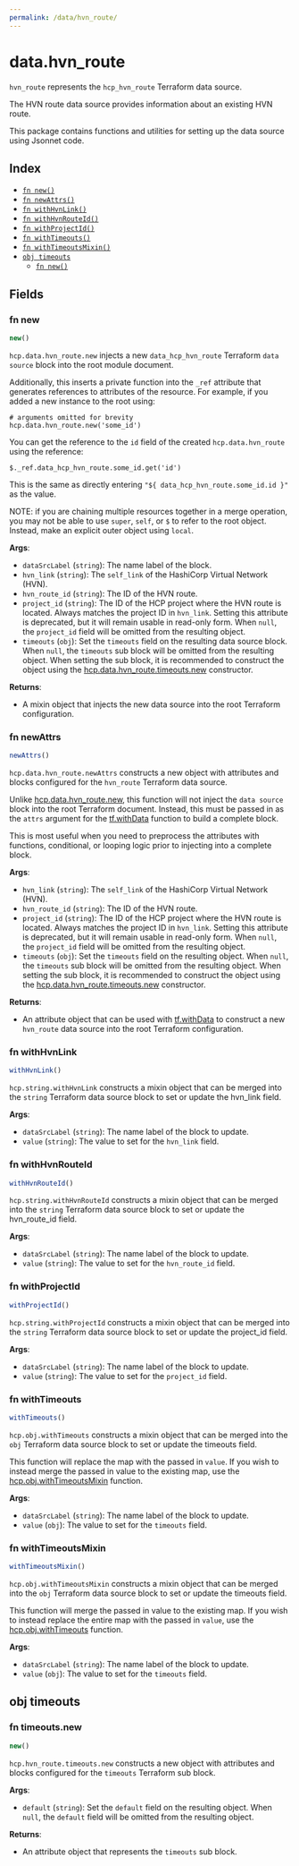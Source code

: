 ```yaml
---
permalink: /data/hvn_route/
---
```


# data.hvn_route

`hvn_route` represents the `hcp_hvn_route` Terraform data source.

The HVN route data source provides information about an existing HVN route.

This package contains functions and utilities for setting up the data source using Jsonnet code.


## Index

* [`fn new()`](#fn-new)
* [`fn newAttrs()`](#fn-newattrs)
* [`fn withHvnLink()`](#fn-withhvnlink)
* [`fn withHvnRouteId()`](#fn-withhvnrouteid)
* [`fn withProjectId()`](#fn-withprojectid)
* [`fn withTimeouts()`](#fn-withtimeouts)
* [`fn withTimeoutsMixin()`](#fn-withtimeoutsmixin)
* [`obj timeouts`](#obj-timeouts)
  * [`fn new()`](#fn-timeoutsnew)

## Fields

### fn new

```ts
new()
```


`hcp.data.hvn_route.new` injects a new `data_hcp_hvn_route` Terraform `data source`
block into the root module document.

Additionally, this inserts a private function into the `_ref` attribute that generates references to attributes of the
resource. For example, if you added a new instance to the root using:

    # arguments omitted for brevity
    hcp.data.hvn_route.new('some_id')

You can get the reference to the `id` field of the created `hcp.data.hvn_route` using the reference:

    $._ref.data_hcp_hvn_route.some_id.get('id')

This is the same as directly entering `"${ data_hcp_hvn_route.some_id.id }"` as the value.

NOTE: if you are chaining multiple resources together in a merge operation, you may not be able to use `super`, `self`,
or `$` to refer to the root object. Instead, make an explicit outer object using `local`.

**Args**:
  - `dataSrcLabel` (`string`): The name label of the block.
  - `hvn_link` (`string`): The `self_link` of the HashiCorp Virtual Network (HVN).
  - `hvn_route_id` (`string`): The ID of the HVN route.
  - `project_id` (`string`): The ID of the HCP project where the HVN route is located. Always matches the project ID in `hvn_link`. Setting this attribute is deprecated, but it will remain usable in read-only form. When `null`, the `project_id` field will be omitted from the resulting object.
  - `timeouts` (`obj`): Set the `timeouts` field on the resulting data source block. When `null`, the `timeouts` sub block will be omitted from the resulting object. When setting the sub block, it is recommended to construct the object using the [hcp.data.hvn_route.timeouts.new](#fn-timeoutsnew) constructor.

**Returns**:
- A mixin object that injects the new data source into the root Terraform configuration.


### fn newAttrs

```ts
newAttrs()
```


`hcp.data.hvn_route.newAttrs` constructs a new object with attributes and blocks configured for the `hvn_route`
Terraform data source.

Unlike [hcp.data.hvn_route.new](#fn-new), this function will not inject the `data source`
block into the root Terraform document. Instead, this must be passed in as the `attrs` argument for the
[tf.withData](https://github.com/tf-libsonnet/core/tree/main/docs#fn-withdata) function to build a complete block.

This is most useful when you need to preprocess the attributes with functions, conditional, or looping logic prior to
injecting into a complete block.

**Args**:
  - `hvn_link` (`string`): The `self_link` of the HashiCorp Virtual Network (HVN).
  - `hvn_route_id` (`string`): The ID of the HVN route.
  - `project_id` (`string`): The ID of the HCP project where the HVN route is located. Always matches the project ID in `hvn_link`. Setting this attribute is deprecated, but it will remain usable in read-only form. When `null`, the `project_id` field will be omitted from the resulting object.
  - `timeouts` (`obj`): Set the `timeouts` field on the resulting object. When `null`, the `timeouts` sub block will be omitted from the resulting object. When setting the sub block, it is recommended to construct the object using the [hcp.data.hvn_route.timeouts.new](#fn-timeoutsnew) constructor.

**Returns**:
  - An attribute object that can be used with [tf.withData](https://github.com/tf-libsonnet/core/tree/main/docs#fn-withdata) to construct a new `hvn_route` data source into the root Terraform configuration.


### fn withHvnLink

```ts
withHvnLink()
```

`hcp.string.withHvnLink` constructs a mixin object that can be merged into the `string`
Terraform data source block to set or update the hvn_link field.



**Args**:
  - `dataSrcLabel` (`string`): The name label of the block to update.
  - `value` (`string`): The value to set for the `hvn_link` field.


### fn withHvnRouteId

```ts
withHvnRouteId()
```

`hcp.string.withHvnRouteId` constructs a mixin object that can be merged into the `string`
Terraform data source block to set or update the hvn_route_id field.



**Args**:
  - `dataSrcLabel` (`string`): The name label of the block to update.
  - `value` (`string`): The value to set for the `hvn_route_id` field.


### fn withProjectId

```ts
withProjectId()
```

`hcp.string.withProjectId` constructs a mixin object that can be merged into the `string`
Terraform data source block to set or update the project_id field.



**Args**:
  - `dataSrcLabel` (`string`): The name label of the block to update.
  - `value` (`string`): The value to set for the `project_id` field.


### fn withTimeouts

```ts
withTimeouts()
```

`hcp.obj.withTimeouts` constructs a mixin object that can be merged into the `obj`
Terraform data source block to set or update the timeouts field.

This function will replace the map with the passed in `value`. If you wish to instead merge the
passed in value to the existing map, use the [hcp.obj.withTimeoutsMixin](TODO) function.

**Args**:
  - `dataSrcLabel` (`string`): The name label of the block to update.
  - `value` (`obj`): The value to set for the `timeouts` field.


### fn withTimeoutsMixin

```ts
withTimeoutsMixin()
```

`hcp.obj.withTimeoutsMixin` constructs a mixin object that can be merged into the `obj`
Terraform data source block to set or update the timeouts field.

This function will merge the passed in value to the existing map. If you wish
to instead replace the entire map with the passed in `value`, use the [hcp.obj.withTimeouts](TODO)
function.


**Args**:
  - `dataSrcLabel` (`string`): The name label of the block to update.
  - `value` (`obj`): The value to set for the `timeouts` field.


## obj timeouts



### fn timeouts.new

```ts
new()
```


`hcp.hvn_route.timeouts.new` constructs a new object with attributes and blocks configured for the `timeouts`
Terraform sub block.



**Args**:
  - `default` (`string`): Set the `default` field on the resulting object. When `null`, the `default` field will be omitted from the resulting object.

**Returns**:
  - An attribute object that represents the `timeouts` sub block.
